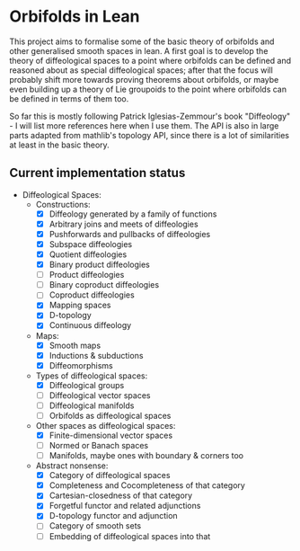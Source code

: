 # Orbifolds in Lean

This project aims to formalise some of the basic theory of orbifolds and other generalised smooth spaces in lean. A first goal is to develop the theory of diffeological spaces to a point where orbifolds can be defined and reasoned about as special diffeological spaces; after that the focus will probably shift more towards proving theorems about orbifolds, or maybe even building up a theory of Lie groupoids to the point where orbifolds can be defined in terms of them too.

So far this is mostly following Patrick Iglesias-Zemmour's book "Diffeology" - I will list more references here when I use them. The API is also in large parts adapted from mathlib's topology API, since there is a lot of similarities at least in the basic theory.

## Current implementation status
- Diffeological Spaces:
	- Constructions:
		- [x] Diffeology generated by a family of functions
		- [x] Arbitrary joins and meets of diffeologies
		- [x] Pushforwards and pullbacks of diffeologies
		- [x] Subspace diffeologies
		- [x] Quotient diffeologies
		- [x] Binary product diffeologies
		- [ ] Product diffeologies
		- [ ] Binary coproduct diffeologies
		- [ ] Coproduct diffeologies
		- [x] Mapping spaces
		- [x] D-topology
		- [x] Continuous diffeology
	- Maps:
		- [x] Smooth maps
		- [x] Inductions & subductions
		- [x] Diffeomorphisms
	- Types of diffeological spaces:
		- [x] Diffeological groups
		- [ ] Diffeological vector spaces
		- [ ] Diffeological manifolds
		- [ ] Orbifolds as diffeological spaces
	- Other spaces as diffeological spaces:
		- [x] Finite-dimensional vector spaces
		- [ ] Normed or Banach spaces
		- [ ] Manifolds, maybe ones with boundary & corners too
	- Abstract nonsense:
		- [x] Category of diffeological spaces
		- [x] Completeness and Cocompleteness of that category
		- [x] Cartesian-closedness of that category
		- [x] Forgetful functor and related adjunctions
		- [x] D-topology functor and adjunction
		- [ ] Category of smooth sets
		- [ ] Embedding of diffeological spaces into that